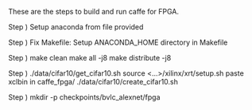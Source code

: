 These are the steps to build and run caffe for FPGA.

Step )
Setup anaconda from file provided

Step ) 
Fix Makefile:
Setup ANACONDA_HOME directory in Makefile

Step )
make clean
make all -j8
make distribute -j8

Step )
./data/cifar10/get_cifar10.sh
source <...>/xilinx/xrt/setup.sh
paste xclbin in caffe_fpga/
./data/cifar10/create_cifar10.sh

Step )
mkdir -p checkpoints/bvlc_alexnet/fpga
